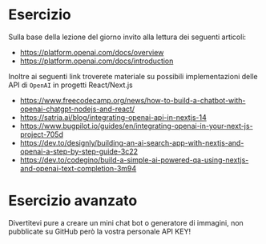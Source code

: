 # Esercizio

Sulla base della lezione del giorno invito alla lettura dei seguenti articoli:
- https://platform.openai.com/docs/overview
- https://platform.openai.com/docs/introduction

Inoltre ai seguenti link troverete materiale su possibili implementazioni delle API di `OpenAI` in progetti React/Next.js
- https://www.freecodecamp.org/news/how-to-build-a-chatbot-with-openai-chatgpt-nodejs-and-react/
- https://satria.ai/blog/integrating-openai-api-in-nextjs-14
- https://www.bugpilot.io/guides/en/integrating-openai-in-your-next-js-project-705d
- https://dev.to/designly/building-an-ai-search-app-with-nextjs-and-openai-a-step-by-step-guide-3c22
- https://dev.to/codegino/build-a-simple-ai-powered-qa-using-nextjs-and-openai-text-completion-3m94


# Esercizio avanzato

Divertitevi pure a creare un mini chat bot o generatore di immagini, non pubblicate su GitHub però la vostra personale API KEY!